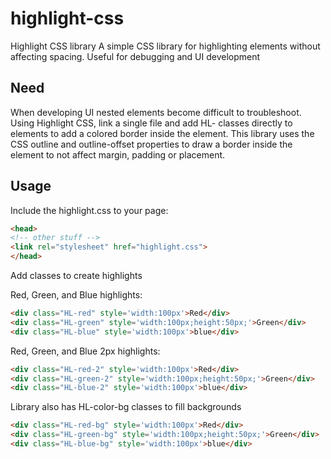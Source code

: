# highlight-css
Highlight CSS library
A simple CSS library for highlighting elements without affecting spacing.  Useful for debugging and UI development

## Need
When developing UI nested elements become difficult to troubleshoot.  Using Highlight CSS, link a single file and add
HL- classes directly to elements to add a colored border inside the element.  This library uses the CSS outline 
and outline-offset properties to draw a border inside the element to not affect margin, padding or placement.

## Usage
Include the highlight.css to your page:

```html
<head>
<!-- other stuff -->
<link rel="stylesheet" href="highlight.css">
</head>
```

Add classes to create highlights

Red, Green, and Blue highlights:
```html
<div class="HL-red" style='width:100px'>Red</div>
<div class="HL-green" style='width:100px;height:50px;'>Green</div>
<div class="HL-blue" style='width:100px'>blue</div>
```

Red, Green, and Blue 2px highlights:
```html
<div class="HL-red-2" style='width:100px'>Red</div>
<div class="HL-green-2" style='width:100px;height:50px;'>Green</div>
<div class="HL-blue-2" style='width:100px'>blue</div>
```

Library also has HL-color-bg classes to fill backgrounds
```html
<div class="HL-red-bg" style='width:100px'>Red</div>
<div class="HL-green-bg" style='width:100px;height:50px;'>Green</div>
<div class="HL-blue-bg" style='width:100px'>blue</div>
```
